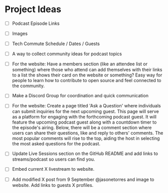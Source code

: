 <!-- NOTE: To add a new idea add the following uncommented to the bottom line -->
<!-- - [ ] YOUR IDEA HERE -->

# Project Ideas

- [ ] Podcast Episode Links
- [ ] Images
- [ ] Tech Commute Schedule / Dates / Guests
- [ ] A way to collect community ideas for podcast topics
- [ ] For the website: Have a members section (like an attendee list or something) where those who attend can add themselves with their links to a list the shows their card on the website or something? Easy way for people to learn how to contribute to open source and feel connected to the community.
- [ ] Make a Discord Group for coordination and quick communication
- [ ] For the website: Create a page titled 'Ask a Question' where individuals can submit inquiries for the next upcoming guest. This page will serve as a platform for engaging with the forthcoming podcast guest. It will feature the upcoming podcast guest along with a countdown timer to the episode's airing. Below, there will be a comment section where users can share their questions, like and reply to others' comments. The most popular comments will rise to the top, aiding the host in selecting the most asked questions for the podcast.

- [ ] Update Live Sessions section on the GitHub README and add links to streams/podcast so users can find you.
- [ ] Embed current X livestream to website. 
- [ ] Add modified X post from 9 September @jasonetorres and image to website. Add links to guests X profiles.
<!-- ADD YOUR IDEA ONE LINE ABOVE THIS LINE -->
